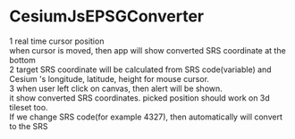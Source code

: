 # CesiumJsEPSGConverter

1 real time cursor position  
  when cursor is moved, then app will show converted SRS coordinate at the bottom  
2 target SRS coordinate will be calculated from SRS code(variable) and Cesium 's longitude, latitude, height for mouse cursor.  
3 when user left click on canvas, then alert will be shown.  
  it show converted SRS coordinates. picked position should work on 3d tileset too.  
  If we change SRS code(for example 4327), then automatically will convert to the SRS  